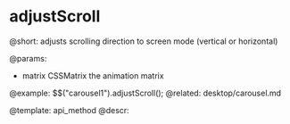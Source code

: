 adjustScroll
=============

@short: adjusts scrolling direction to screen mode (vertical or horizontal)
	

@params: 
- matrix     CSSMatrix		the animation matrix


@example:
$$("carousel1").adjustScroll();
@related:
	desktop/carousel.md

@template:	api_method
@descr:


